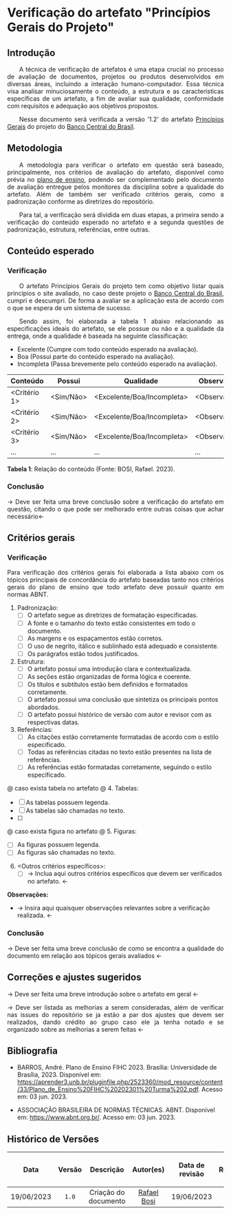 <div class="body">

# Verificação do artefato "Princípios Gerais do Projeto"

## Introdução

<div align="justify">

&emsp;&emsp;A técnica de verificação de artefatos é uma etapa crucial no processo de avaliação de documentos, projetos ou produtos desenvolvidos em diversas áreas, incluindo a interação humano-computador. Essa técnica visa analisar minuciosamente o conteúdo, a estrutura e as características específicas de um artefato, a fim de avaliar sua qualidade, conformidade com requisitos e adequação aos objetivos propostos.

&emsp;&emsp;Nesse documento será verificada a versão '1.2' do artefato <a href="https://interacao-humano-computador.github.io/2023.1-BancoCentral/#/analise_requisitos/principios_gerais.md">Princípios Gerais</a> do projeto do <a href="https://interacao-humano-computador.github.io/2023.1-BancoCentral/">Banco Central do Brasil</a>.

</div>

## Metodologia

<div align="justify">

&emsp;&emsp;A metodologia para verificar o artefato em questão será baseado, principalmente, nos critérios de avaliação do artefato, disponível como prévia no [plano de ensino](https://aprender3.unb.br/pluginfile.php/2523360/mod_resource/content/33/Plano_de_Ensino%20FIHC%20202301%20Turma%202.pdf), podendo ser complementado pelo documento de avaliação entregue pelos monitores da disciplina sobre a qualidade do artefato. Além de também ser verificado critérios gerais, como a padronização conforme as diretrizes do repositório.

&emsp;&emsp;Para tal, a verificação será dividida em duas etapas, a primeira sendo a verificação do conteúdo esperado no artefato e a segunda questões de padronização, estrutura, referências, entre outras.

</div>

## Conteúdo esperado

### Verificação

<div align="justify">

&emsp;&emsp;O artefato Princípios Gerais do projeto tem como objetivo listar quais princípios o site avaliado, no caso deste projeto o <a href="https://www.bcb.gov.br/">Banco Central do Brasil</a>, cumpri e descumpri. De forma a avaliar se a aplicação esta de acordo com o que se espera de um sistema de sucesso.

&emsp;&emsp;Sendo assim, foi elaborada a tabela 1 abaixo relacionando as especificações ideais do artefato, se ele possue ou não e a qualidade da entrega, onde a qualidade é baseada na seguinte classificação:

- Excelente (Cumpre com todo conteúdo esperado na avaliação).
- Boa (Possui parte do conteúdo esperado na avaliação).
- Incompleta (Passa brevemente pelo conteúdo esperado na avaliação).

</div>

| Conteúdo | Possui | Qualidade | Observação |
| - | - | - | - |
| <Critério 1> | <Sim/Não> | <Excelente/Boa/Incompleta> | <Observação> |
| <Critério 2> | <Sim/Não> | <Excelente/Boa/Incompleta> | <Observação> |
| <Critério 3> | <Sim/Não> | <Excelente/Boa/Incompleta> | <Observação> |
| ... | ... | ... | ... |

<b>Tabela 1</b>: Relação do conteúdo (Fonte: BOSI, Rafael. 2023).

### Conclusão

<div align="justify">

-> Deve ser feita uma breve conclusão sobre a verificação do artefato em questão, citando o que pode ser melhorado entre outras coisas que achar necessário<-

</div>

## Critérios gerais

### Verificação

<div align="justify">

Para verificação dos critérios gerais foi elaborada a lista abaixo com os tópicos principais de concordância do artefato baseadas tanto nos critérios gerais do plano de ensino que todo artefato deve possuir quanto em normas ABNT.

</div>

1. Padronização:
   - [ ] O artefato segue as diretrizes de formatação especificadas.
   - [ ] A fonte e o tamanho do texto estão consistentes em todo o documento.
   - [ ] As margens e os espaçamentos estão corretos.
   - [ ] O uso de negrito, itálico e sublinhado está adequado e consistente.
   - [ ] Os parágrafos estão todos justificados.

2. Estrutura:
   - [ ] O artefato possui uma introdução clara e contextualizada.
   - [ ] As seções estão organizadas de forma lógica e coerente.
   - [ ] Os títulos e subtítulos estão bem definidos e formatados corretamente.
   - [ ] O artefato possui uma conclusão que sintetiza os principais pontos abordados.
   - [ ] O artefato possui histórico de versão com autor e revisor com as respectivas datas.

3. Referências:
   - [ ] As citações estão corretamente formatadas de acordo com o estilo especificado.
   - [ ] Todas as referências citadas no texto estão presentes na lista de referências.
   - [ ] As referências estão formatadas corretamente, seguindo o estilo especificado.

@ caso exista tabela no artefato @
4. Tabelas:
   - [ ] As tabelas possuem legenda.
   - [ ] As tabelas são chamadas no texto.
   - [ ] 

@ caso exista figura no artefato @
5. Figuras:
   - [ ] As figuras possuem legenda.
   - [ ] As figuras são chamadas no texto.

6. <Outros critérios específicos>:
   - [ ] -> Inclua aqui outros critérios específicos que devem ser verificados no artefato. <-

<b>Observações:</b>
- -> Insira aqui quaisquer observações relevantes sobre a verificação realizada. <-

### Conclusão

<div align="justify">

-> Deve ser feita uma breve conclusão de como se encontra a qualidade do documento em relação aos tópicos gerais avaliados <-

</div>

## Correções e ajustes sugeridos

<div align="justify">

-> Deve ser feita uma breve introdução sobre o artefato em geral <-

-> Deve ser listada as melhorias a serem consideradas, além de verificar nas issues do repositório se ja estão a par dos ajustes que devem ser realizados, dando crédito ao grupo caso ele ja tenha notado e se organizado sobre as melhorias a serem feitas <-

</div>

## Bibliografia

- BARROS, André. Plano de Ensino FIHC 2023. Brasília: Universidade de Brasília, 2023. Disponível em: <https://aprender3.unb.br/pluginfile.php/2523360/mod_resource/content/33/Plano_de_Ensino%20FIHC%20202301%20Turma%202.pdf>. Acesso em: 03 jun. 2023.

- ASSOCIAÇÃO BRASILEIRA DE NORMAS TÉCNICAS. ABNT. Disponível em: <https://www.abnt.org.br/>. Acesso em: 03 jun. 2023.


## Histórico de Versões

| <p align="center">Data</p> | <p align="center">Versão</p> | <p align="center">Descrição</p> | <p align="center">Autor(es)</p> | <p align="center">Data de revisão</p> | <p align="center">Revisor(es)</p> |
| :-: | :-: | :-: | :-: | :-: | :-: |
| 19/06/2023 | `1.0` | Criação do documento | [Rafael Bosi](https://github.com/strangeunit28) | 19/06/2023 | [Giovanni Alvissus](https://github.com/giovanni1106) |

</div>